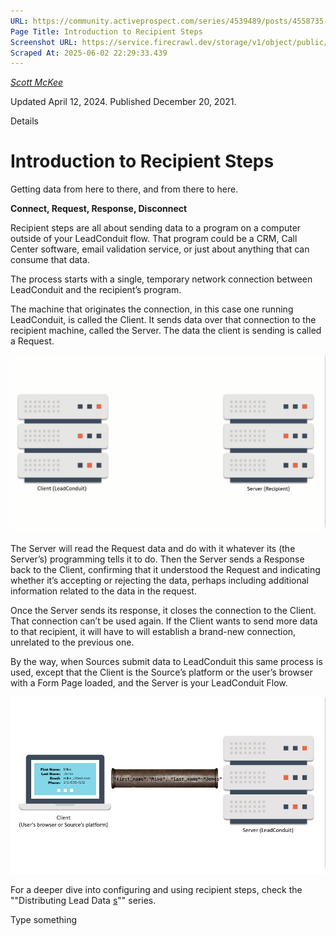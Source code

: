 ```yaml
---
URL: https://community.activeprospect.com/series/4539489/posts/4558735-introduction-to-recipient-steps
Page Title: Introduction to Recipient Steps
Screenshot URL: https://service.firecrawl.dev/storage/v1/object/public/media/screenshot-dc5fea1c-25bf-4741-8e9c-d35847dc835a.png
Scraped At: 2025-06-02 22:29:33.439
---
```



[_Scott McKee_](https://community.activeprospect.com/memberships/7557680-scott-mckee)

Updated April 12, 2024. Published December 20, 2021.

Details

# Introduction to Recipient Steps

Getting data from here to there, and from there to here.

**Connect, Request, Response, Disconnect**

Recipient steps are all about sending data to a program on a computer outside of your LeadConduit flow. That program could be a CRM, Call Center software, email validation service, or just about anything that can consume that data.

The process starts with a single, temporary network connection between LeadConduit and the recipient’s program.

The machine that originates the connection, in this case one running LeadConduit, is called the Client. It sends data over that connection to the recipient machine, called the Server. The data the client is sending is called a Request.

![](images/image-1.gif)

The Server will read the Request data and do with it whatever its (the Server’s) programming tells it to do. Then the Server sends a Response back to the Client, confirming that it understood the Request and indicating whether it’s accepting or rejecting the data, perhaps including additional information related to the data in the request.

Once the Server sends its response, it closes the connection to the Client. That connection can’t be used again. If the Client wants to send more data to that recipient, it will have to will establish a brand-new connection, unrelated to the previous one.

By the way, when Sources submit data to LeadConduit this same process is used, except that the Client is the Source’s platform or the user’s browser with a Form Page loaded, and the Server is your LeadConduit Flow.

![](images/image-2.png)

For a deeper dive into configuring and using recipient steps, check the ""Distributing Lead Data [s](https://community.activeprospect.com/series/4558737-leadconduit-recipient-steps)"" series.

Type something
